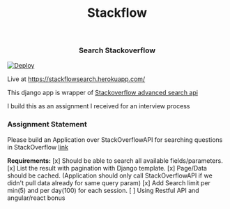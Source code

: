 
<div align="center">
  <h1>Stackflow </h1> <br />
  <h3>Search Stackoverflow</h3>
</div>


[![Deploy](https://www.herokucdn.com/deploy/button.svg)](https://heroku.com/deploy)

Live at https://stackflowsearch.herokuapp.com/

This django app is wrapper of [Stackoverflow advanced search api](https://api.stackexchange.com/docs/advanced-search#order=desc&sort=activity&filter=default&site=stackoverflow&run=true)

I build this as an assignment I received for an interview process

### Assignment Statement
Please build an Application over StackOverflowAPI for searching questions in StackOverflow [link](https://api.stackexchange.com/docs/advanced-search)

**Requirements:**
[x] Should be able to search all available fields/parameters. 
[x] List the result with pagination with Django template.
[x] Page/Data should be cached. (Application should only call StackOverflowAPI if we didn't pull data already for same query param)
[x] Add Search limit per min(5) and per day(100) for each session.
[ ] Using Restful API and angular/react bonus

